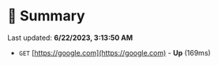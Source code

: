 # 📖 Summary
Last updated: **6/22/2023, 3:13:50 AM**

- `GET` [https://google.com](https://google.com) - **Up** (169ms)
